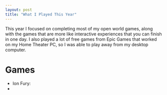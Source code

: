 ```yaml
---
layout: post
title: "What I Played This Year"
---
```


This year I focused on completing most of my open world games, along with the games that are more like interactive experiences that you can finish in one day. I also played a lot of free games from Epic Games that worked on my Home Theater PC, so I was able to play away from my desktop computer.

# Games

* Ion Fury: 
* 